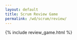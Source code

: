 ```yaml
---
layout: default
title: Scrum Review Game
permalink: /wd/scrum/review/
---
```

{% include review_game.html %}
<script src="/seedrandom.js"></script>
<script src="/review_game_script.js"></script>
